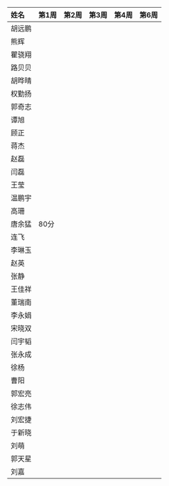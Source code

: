 <table>
  <thead>
    <tr>
      <th align="left">姓名</th>
      <th align="left">第1周</th>
      <th align="left">第2周</th>
      <th align="left">第3周</th>
      <th align="left">第4周</th>
      <th align="left">第6周</th>
    </tr>
  </thead>
  <tbody>
    <tr>
      <td align="left" colspan="6">胡远鹏</td>
    </tr>
    <tr>
      <td align="left" colspan="6">熊辉</td>
    </tr>
    <tr>
      <td align="left" colspan="6">瞿骁翔</td>
    </tr>
    <tr>
      <td align="left" colspan="6">路贝贝</td>
    </tr>
    <tr>
      <td align="left" colspan="6">胡晔晴</td>
    </tr>
    <tr>
      <td align="left" colspan="6">权勤扬</td>
    </tr>
    <tr>
      <td align="left" colspan="6">郭奇志</td>
    </tr>
    <tr>
      <td align="left" colspan="6">谭旭</td>
    </tr>
    <tr>
      <td align="left" colspan="6">顾正</td>
    </tr>
    <tr>
      <td align="left" colspan="6">蒋杰</td>
    </tr>
    <tr>
      <td align="left" colspan="6">赵磊</td>
    </tr>
    <tr>
      <td align="left" colspan="6">闫磊</td>
    </tr>
    <tr>
      <td align="left" colspan="7">王莹</td>
    </tr>
    <tr>
      <td align="left" colspan="6">温鹏宇</td>
    </tr>
    <tr>
      <td align="left" colspan="6">高珊</td>
    </tr>
    <tr>
      <td align="left">唐余猛</td>
      <td align="left" colspan="4">80分</td>
    </tr>
    <tr>
      <td align="left" colspan="6">连飞</td>
    </tr>
    <tr>
      <td align="left" colspan="6">李琳玉</td>
    </tr>
    <tr>
      <td align="left" colspan="6">赵英</td>
    </tr>
    <tr>
      <td align="left" colspan="6">张静</td>
    </tr>
    <tr>
      <td align="left" colspan="6">王佳祥</td>
    </tr>
    <tr>
      <td align="left" colspan="6">董瑞南</td>
    </tr>
    <tr>
      <td align="left" colspan="6">李永娟</td>
    </tr>
    <tr>
      <td align="left" colspan="6">宋晓双</td>
    </tr>
    <tr>
      <td align="left" colspan="6">闫宇韬</td>
    </tr>
    <tr>
      <td align="left" colspan="6">张永成</td>
    </tr>
    <tr>
      <td align="left" colspan="6">徐杨</td>
    </tr>
    <tr>
      <td align="left" colspan="6">曹阳</td>
    </tr>
    <tr>
      <td align="left" colspan="6">郭宏亮</td>
    </tr>
    <tr>
      <td align="left" colspan="6">徐志伟</td>
    </tr>
    <tr>
      <td align="left" colspan="6">刘宏捷</td>
    </tr>
    <tr>
      <td align="left" colspan="6">于新晓</td>
    </tr>
    <tr>
      <td align="left" colspan="6">刘萌</td>
    </tr>
    <tr>
      <td align="left" colspan="6">郭天星</td>
    </tr>
    <tr>
      <td align="left" colspan="6">刘嘉</td>
    </tr>
  </tbody>
</table>